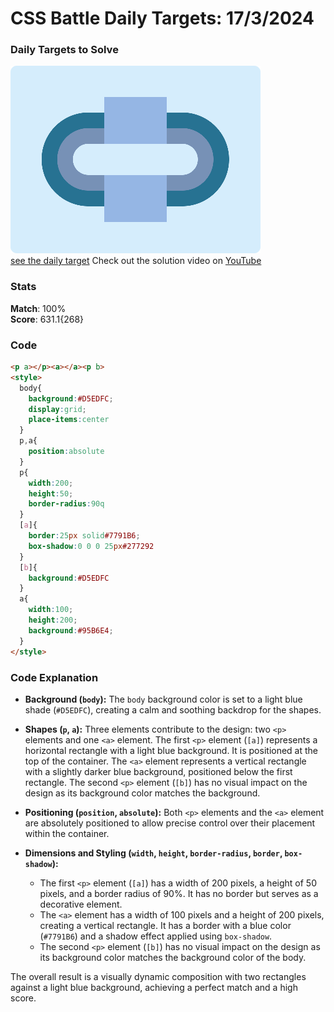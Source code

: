 # CSS Battle Daily Targets: 17/3/2024

### Daily Targets to Solve

![picture of daily target](./images/17.png)  
[see the daily target](https://cssbattle.dev/play/MrgizNxbLTSMxX5nqc3Y)
Check out the solution video on [YouTube](https://www.youtube.com/watch?v=DPltmnKENj4)

### Stats

**Match**: 100%  
**Score**: 631.1{268}

### Code

```html
<p a></p><a></a><p b>
<style>
  body{
    background:#D5EDFC;
    display:grid;
    place-items:center
  }
  p,a{
    position:absolute
  }
  p{
    width:200;
    height:50;
    border-radius:90q
  }
  [a]{
    border:25px solid#7791B6;
    box-shadow:0 0 0 25px#277292
  }
  [b]{
    background:#D5EDFC
  }
  a{
    width:100;
    height:200;
    background:#95B6E4;
  }
</style>
```
### Code Explanation

- **Background (`body`):** The `body` background color is set to a light blue shade (`#D5EDFC`), creating a calm and soothing backdrop for the shapes.

- **Shapes (`p`, `a`):** Three elements contribute to the design: two `<p>` elements and one `<a>` element. The first `<p>` element (`[a]`) represents a horizontal rectangle with a light blue background. It is positioned at the top of the container. The `<a>` element represents a vertical rectangle with a slightly darker blue background, positioned below the first rectangle. The second `<p>` element (`[b]`) has no visual impact on the design as its background color matches the background.

- **Positioning (`position`, `absolute`):** Both `<p>` elements and the `<a>` element are absolutely positioned to allow precise control over their placement within the container.

- **Dimensions and Styling (`width`, `height`, `border-radius`, `border`, `box-shadow`):** 
  - The first `<p>` element (`[a]`) has a width of 200 pixels, a height of 50 pixels, and a border radius of 90%. It has no border but serves as a decorative element.
  - The `<a>` element has a width of 100 pixels and a height of 200 pixels, creating a vertical rectangle. It has a border with a blue color (`#7791B6`) and a shadow effect applied using `box-shadow`.
  - The second `<p>` element (`[b]`) has no visual impact on the design as its background color matches the background color of the body.

The overall result is a visually dynamic composition with two rectangles against a light blue background, achieving a perfect match and a high score.